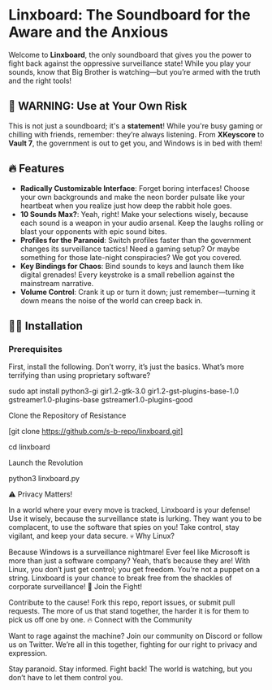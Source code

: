 # Linxboard: The Soundboard for the Aware and the Anxious

Welcome to **Linxboard**, the only soundboard that gives you the power to fight back against the oppressive surveillance state! While you play your sounds, know that Big Brother is watching—but you’re armed with the truth and the right tools! 

## 🚨 WARNING: Use at Your Own Risk

This is not just a soundboard; it's a **statement**! While you're busy gaming or chilling with friends, remember: they’re always listening. From **XKeyscore** to **Vault 7**, the government is out to get you, and Windows is in bed with them! 

## 🔥 Features

- **Radically Customizable Interface**: Forget boring interfaces! Choose your own backgrounds and make the neon border pulsate like your heartbeat when you realize just how deep the rabbit hole goes. 
- **10 Sounds Max?**: Yeah, right! Make your selections wisely, because each sound is a weapon in your audio arsenal. Keep the laughs rolling or blast your opponents with epic sound bites. 
- **Profiles for the Paranoid**: Switch profiles faster than the government changes its surveillance tactics! Need a gaming setup? Or maybe something for those late-night conspiracies? We got you covered.
- **Key Bindings for Chaos**: Bind sounds to keys and launch them like digital grenades! Every keystroke is a small rebellion against the mainstream narrative. 
- **Volume Control**: Crank it up or turn it down; just remember—turning it down means the noise of the world can creep back in. 

## 🏴‍☠️ Installation

### Prerequisites

First, install the following. Don’t worry, it’s just the basics. What’s more terrifying than using proprietary software? 

sudo apt install python3-gi gir1.2-gtk-3.0 gir1.2-gst-plugins-base-1.0 gstreamer1.0-plugins-base gstreamer1.0-plugins-good

Clone the Repository of Resistance


[git clone https://github.com/s-b-repo/linxboard.git]

cd linxboard

Launch the Revolution

python3 linxboard.py

⚠️ Privacy Matters!

In a world where your every move is tracked, Linxboard is your defense! Use it wisely, because the surveillance state is lurking. They want you to be complacent, to use the software that spies on you! Take control, stay vigilant, and keep your data secure.
💀 Why Linux?

Because Windows is a surveillance nightmare! Ever feel like Microsoft is more than just a software company? Yeah, that’s because they are! With Linux, you don’t just get control; you get freedom. You’re not a puppet on a string. Linxboard is your chance to break free from the shackles of corporate surveillance!
🔫 Join the Fight!

Contribute to the cause! Fork this repo, report issues, or submit pull requests. The more of us that stand together, the harder it is for them to pick us off one by one.
🔥 Connect with the Community

Want to rage against the machine? Join our community on Discord or follow us on Twitter. We’re all in this together, fighting for our right to privacy and expression.

Stay paranoid. Stay informed. Fight back! The world is watching, but you don’t have to let them control you.
